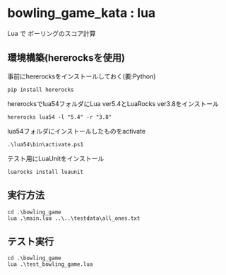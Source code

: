 # bowling_game_kata : lua

Lua で ボーリングのスコア計算

## 環境構築(hererocksを使用)

事前にhererocksをインストールしておく(要:Python)
```
pip install hererocks
```

hererocksでlua54フォルダにLua ver5.4とLuaRocks ver3.8をインストール
```
hererocks lua54 -l "5.4" -r "3.8"
```

lua54フォルダにインストールしたものをactivate
```
.\lua54\bin\activate.ps1  
```

テスト用にLuaUnitをインストール
```
luarocks install luaunit
```

## 実行方法

```
cd .\bowling_game
lua .\main.lua ..\..\testdata\all_ones.txt
```

## テスト実行

```
cd .\bowling_game
lua .\test_bowling_game.lua
```
